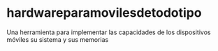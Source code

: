 # hardwareparamovilesdetodotipo
Una herramienta para implementar las capacidades de los dispositivos móviles su sistema y sus memorias 
